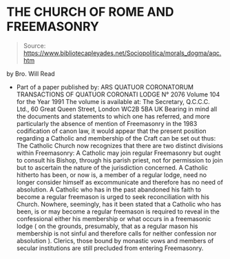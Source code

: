 # THE CHURCH OF ROME AND FREEMASONRY

> Source: https://www.bibliotecapleyades.net/Sociopolitica/morals_dogma/aqc.htm

by Bro. Will Read
* Part of a paper published by:
ARS QUATUOR CORONATORUM
TRANSACTIONS OF QUATUOR CORONATI
LODGE N° 2076
Volume 104 for the Year 1991
The volume is available at:
The Secretary, Q.C.C.C. Ltd., 60 Great
Queen Street, London WC2B 5BA UK
Bearing in mind all the documents and statements to which one has referred, and more particularly the absence of mention of Freemasonry in the 1983 codification of canon law, it would appear that the present position regarding a Catholic and membership of the Craft can be set out thus:
The Catholic Church now recognizes that there are two distinct divisions within Freemasonry:
A Catholic may join regular Freemasonry but ought to consult his Bishop, through his parish priest, not for permission to join but to ascertain the nature of the jurisdiction concerned.
A Catholic hitherto has been, or now is, a member of a regular lodge, need no longer consider himself as excommunicate and therefore has no need of absolution.
A Catholic who has in the past abandoned his faith to become a regular freemason is urged to seek reconciliation with his Church.
Nowhere, seemingly, has it been stated that a Catholic who has been, is or may become a regular freemason is required to reveal in the confessional either his membership or what occurs in a freemasonic lodge ( on the grounds, presumably, that as a regular mason his membership is not sinful and therefore calls for neither confession nor absolution ).
Clerics, those bound by monastic vows and members of secular institutions are still precluded from entering Freemasonry.
